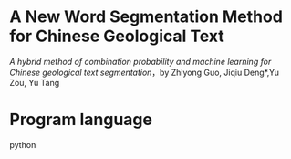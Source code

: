 # A New Word Segmentation Method for Chinese Geological Text
_A hybrid method of combination probability and machine learning for Chinese geological text segmentation_，by Zhiyong Guo, Jiqiu Deng*,Yu Zou, Yu Tang 
# Program language
python
